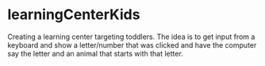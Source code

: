 # learningCenterKids

Creating a learning center targeting toddlers. The idea is to get input from a keyboard and show a letter/number that was clicked and have the computer say the letter and an animal that starts with that letter. 

